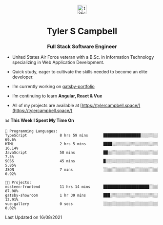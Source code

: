 <p align="center">
<a href="https://www.linkedin.com/in/t36campbell" target="blank"><img align="center" src="https://ik.imagekit.io/t36campbell/Portfolio/linkedin.png.original_m8bbGgPh6.png" alt="t36campbell" height="30" width="30" /></a>
</p>
<h1 align="center">Tyler S Campbell</h1>
<h3 align="center">Full Stack Software Engineer</h3>

* United States Air Force veteran with a B.Sc. in Information Technology specializing in Web Application Development. 

* Quick study, eager to cultivate the skills needed to become an elite developer.

* I’m currently working on [gatsby-portfolio](https://github.com/t36campbell/gatsby-portfolio)

* I’m continuing to learn **Angular, React & Vue**

* All of my projects are available at [https://tylercampbell.space/](https://tylercampbell.space/)

<!--START_SECTION:waka-->
📊 **This Week I Spent My Time On** 

```text
💬 Programming Languages: 
TypeScript               8 hrs 59 mins       █████████████████░░░░░░░░   69.6% 
HTML                     2 hrs 5 mins        ████░░░░░░░░░░░░░░░░░░░░░   16.14% 
JavaScript               58 mins             ██░░░░░░░░░░░░░░░░░░░░░░░   7.5% 
SCSS                     45 mins             █░░░░░░░░░░░░░░░░░░░░░░░░   5.85% 
JSON                     7 mins              ░░░░░░░░░░░░░░░░░░░░░░░░░   0.92%

🐱‍💻 Projects: 
mcsteen-frontend         11 hrs 14 mins      █████████████████████░░░░   87.08% 
gatsby-showroom          1 hr 39 mins        ███░░░░░░░░░░░░░░░░░░░░░░   12.91% 
vue-gallery              0 secs              ░░░░░░░░░░░░░░░░░░░░░░░░░   0.02%

```


 Last Updated on 16/08/2021
<!--END_SECTION:waka-->

